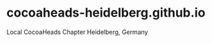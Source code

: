 cocoaheads-heidelberg.github.io
===============================

Local CocoaHeads Chapter Heidelberg, Germany
